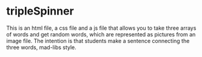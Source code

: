 # tripleSpinner

This is an html file, a css file and a js file that allows you to take three arrays of words and get random words, which are represented as pictures from an image file. The intention is that students make a sentence connecting the three words, mad-libs style.
